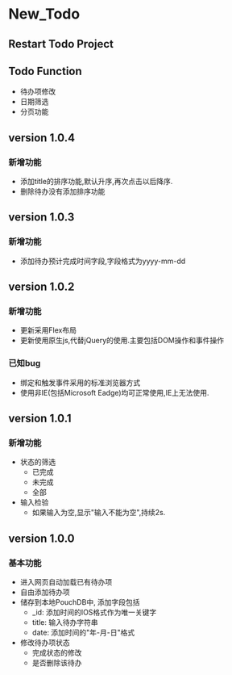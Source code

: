 # New_Todo

##  Restart Todo Project

## Todo Function

- 待办项修改
- 日期筛选
- 分页功能

## version 1.0.4

### 新增功能

- 添加title的排序功能,默认升序,再次点击以后降序.
- 删除待办没有添加排序功能

## version 1.0.3

### 新增功能

- 添加待办预计完成时间字段,字段格式为yyyy-mm-dd

## version 1.0.2

### 新增功能

- 更新采用Flex布局
- 更新使用原生js,代替jQuery的使用.主要包括DOM操作和事件操作

### 已知bug

-  绑定和触发事件采用的标准浏览器方式
-  使用非IE(包括Microsoft Eadge)均可正常使用,IE上无法使用.

## version 1.0.1

### 新增功能

- 状态的筛选
  - 已完成
  - 未完成
  - 全部
- 输入检验
  - 如果输入为空,显示"输入不能为空",持续2s.

## version 1.0.0

### 基本功能

- 进入网页自动加载已有待办项
- 自由添加待办项
- 储存到本地PouchDB中, 添加字段包括
  - _id: 添加时间的IOS格式作为唯一关键字
  - title: 输入待办字符串
  - date: 添加时间的"年-月-日"格式
- 修改待办项状态
  - 完成状态的修改
  - 是否删除该待办
